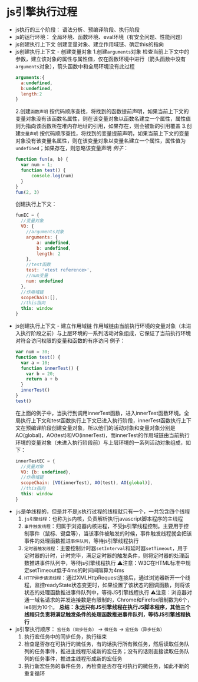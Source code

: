 # js引擎执行过程
+ js执行的三个阶段：
语法分析、预编译阶段、执行阶段
+ js的运行环境：
全局环境、函数环境、eval环境（有安全问题、性能问题）
+ js创建执行上下文
创建变量对象、建立作用域链、确定this的指向
+ js创建执行上下文 - 创建变量对象
  1.创建`arguments`对象
  检查当前上下文中的参数，建立该对象的属性与属性值，仅在函数环境中进行（箭头函数中没有`arguments`对象），箭头函数中和全局环境没有此过程
  ```javascript
  arguments:{
    a:undefined,
    b:undefined,
    length:2
  }
  ```
  2.创建`函数声明`
  按代码顺序查找，将找到的函数提前声明，如果当前上下文的变量对象没有该函数名属性，则在该变量对象以函数名建立一个属性，属性值则为指向该函数所在堆内存地址的引用，如果存在，则会被新的引用覆盖
  3.创建`变量声明`
  按代码顺序查找，将找到的变量提前声明，如果当前上下文的变量对象没有该变量名属性，则在该变量对象以变量名建立一个属性，属性值为`undefined`；如果存在，则忽略该变量声明
  *例子*：
  ```javascript
  function fun(a, b) {
    var num = 1;
    function test() {
        console.log(num)
    }
  }
  fun(2, 3)
  ```
  创建执行上下文：
  ```javascript
  funEC = {
    //变量对象
    VO: {
      //arguments对象
      arguments: {
          a: undefined,
          b: undefined,
          length: 2
      },
      //test函数
      test: '<test reference>', 
      //num变量
      num: undefined
    },
    //作用域链
    scopeChain:[],
    //this指向
    this: window
  }
  ```
+ js创建执行上下文 - 建立作用域链
  作用域链由当前执行环境的变量对象（未进入执行阶段之前）与上层环境的一系列活动对象组成，它保证了当前执行环境对符合访问权限的变量和函数的有序访问
  例子：
  ```javascript
  var num = 30;
  function test() {
    var a = 10;
    function innerTest() {
      var b = 20;
      return a + b
    }
    innerTest()
  }
  test()
  ```
  在上面的例子中，当执行到调用innerTest函数，进入innerTest函数环境。全局执行上下文和test函数执行上下文已进入执行阶段，innerTest函数执行上下文在预编译阶段创建变量对象，所以他们的活动对象和变量对象分别是AO(global)，AO(test)和VO(innerTest)，而innerTest的作用域链由当前执行环境的变量对象（未进入执行阶段前）与上层环境的一系列活动对象组成，如下：
  ```javascript
  innerTestEC = {
    //变量对象
    VO: {b: undefined}, 
    //作用域链
    scopeChain: [VO(innerTest), AO(test), AO(global)],
    //this指向
    this: window
  }
  ```
+ `js`是单线程的，但是并不是js执行过程的线程就只有一个，一共包含四个线程
  1. `js引擎线程`：也称为js内核，负责解析执行javascript脚本程序的主线程
  2. `事件触发线程`：归属于浏览器内核进程，不受js引擎线程控制。主要用于控制事件（鼠标、键盘等），当该事件被触发的时候，事件触发线程就会把该事件的处理函数推进`事件队列`，等待js引擎线程执行
  3. `定时器触发线程`：主要控制计时器`setInterval`和延时器`setTimeout`，用于定时器的计时，计时完毕，满足定时器的触发条件，则将定时器的处理函数推进事件队列中，等待js引擎线程执行
  ⚠️注意：W3C在HTML标准中规定setTimeout低于4ms的时间间隔算为4ms
  4. `HTTP异步请求线程`：通过XMLHttpRequest连接后，通过浏览器新开一个线程，监控readyState状态变更时，如果设置了该状态的回调函数，则将该状态的处理函数推进事件队列中，等待JS引擎线程执行
  ⚠️注意：浏览器对通一域名请求的并发连接数是有限制的，Chrome和Firefox限制数为6个，ie8则为10个。
  **总结：永远只有JS引擎线程在执行JS脚本程序，其他三个线程只负责将满足触发条件的处理函数推进事件队列，等待JS引擎线程执行**
+ js引擎执行顺序：
  `宏任务（同步任务）` -> `微任务` -> `宏任务（异步任务）`
  1. 执行宏任务中的同步任务，执行结束
  2. 检查是否存在可执行的微任务，有的话执行所有微任务，然后读取任务队列的任务事件，推进主线程形成新的宏任务；没有的话则直接读取任务队列的任务事件，推进主线程形成新的宏任务
  3. 执行新宏任务的事件任务，再检查是否存在可执行的微任务，如此不断的重复循环
